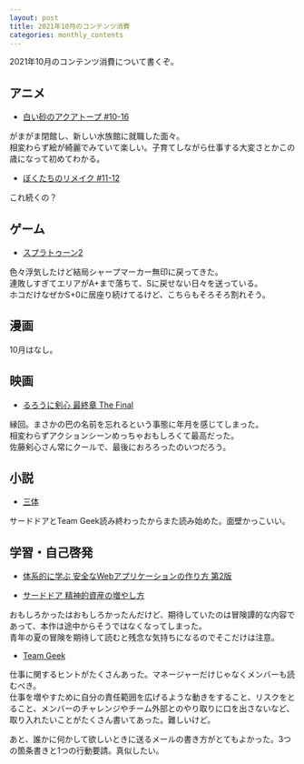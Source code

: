 ```yaml
---
layout: post
title: 2021年10月のコンテンツ消費
categories: monthly_contents
---
```


2021年10月のコンテンツ消費について書くぞ。

## アニメ
- [白い砂のアクアトープ #10-16](https://annict.com/works/7922)

がまがま閉館し、新しい水族館に就職した面々。  
相変わらず絵が綺麗でみていて楽しい。子育てしながら仕事する大変さとかこの歳になって初めてわかる。

- [ぼくたちのリメイク #11-12](https://annict.com/works/7214)

これ続くの？

## ゲーム
- [スプラトゥーン2](https://amzn.to/3febU6I)

色々浮気したけど結局シャープマーカー無印に戻ってきた。  
連敗しすぎてエリアがA+まで落ちて、Sに戻せない日々を送っている。  
ホコだけなぜかS+0に居座り続けてるけど、こちらもそろそろ割れそう。


## 漫画

10月はなし。

## 映画
- [るろうに剣心 最終章 The Final](https://filmarks.com/movies/83818)

縁回。まさかの巴の名前を忘れるという事態に年月を感じてしまった。  
相変わらずアクションシーンめっちゃおもしろくて最高だった。  
佐藤剣心さん常にクールで、最後におろろったのいつだろう。

## 小説
- [三体](https://amzn.to/2UDlMj3)

サードドアとTeam Geek読み終わったからまた読み始めた。面壁かっこいい。


## 学習・自己啓発
- [体系的に学ぶ 安全なWebアプリケーションの作り方 第2版](https://amzn.to/3Dmh7nH)

- [サードドア 精神的資産の増やし方](https://amzn.to/3zZup6A)

おもしろかったはおもしろかったんだけど、期待していたのは冒険譚的な内容であって、本作は途中からそうではなくなってしまった。  
青年の夏の冒険を期待して読むと残念な気持ちになるのでそこだけは注意。

- [Team Geek](https://amzn.to/37QlTeU)

仕事に関するヒントがたくさんあった。マネージャーだけじゃなくメンバーも読むべき。  
仕事を増やすために自分の責任範囲を広げるような動きをすること、リスクをとること、メンバーのチャレンジやチーム外部とのやり取りに口を出さないなど、取り入れたいことがたくさん書いてあった。難しいけど。

あと、誰かに何かして欲しいときに送るメールの書き方がとてもよかった。3つの箇条書きと1つの行動要請。真似したい。

